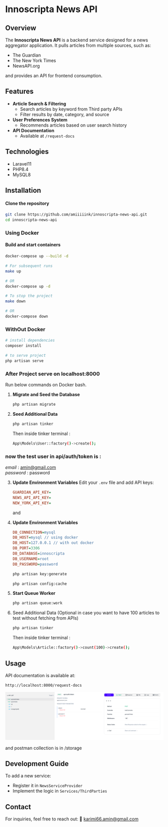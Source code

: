 # Innoscripta News API

## Overview

The **Innoscripta News API** is a backend service designed for a news aggregator application. It pulls articles from
multiple sources, such as:

- The Guardian
- The New York Times
- NewsAPI.org

and provides an API for frontend consumption.


## Features

- **Article Search & Filtering**
    - Search articles by keyword from Third party APIs
    - Filter results by date, category, and source
- **User Preferences System**
    - Recommends articles based on user search history
- **API Documentation**
    - Available at `/request-docs`

## Technologies

- Laravel11
- PHP8.4
- MySQL8

## Installation

#### Clone the repository
```bash
git clone https://github.com/amiiiiink/innoscripta-news-api.git
cd innoscripta-news-api
```

### Using Docker

#### Build and start containers
```bash
docker-compose up --build -d
```

```bash
# For subsequent runs
make up   
```

```bash
# OR
docker-compose up -d
```

```bash
# To stop the project
make down  
```

```bash
# OR
docker-compose down
```

### WithOut Docker

```bash
# install dependencies
composer install
```

```bash 
# to serve project
php artisan serve
```



### After Project serve on localhost:8000

 Run below commands on Docker bash.

1. **Migrate and Seed the Database**

   ```bash
   php artisan migrate
   ```
   

2. **Seed Additional Data**
   ```bash
   php artisan tinker
   ```
   Then inside tinker terminal :
   ```bash
   App\Models\User::factory()->create();
   ```
   
### now the test user in api/auth/token is : 

 *email* : amin@gmail.com \
 *password* : password

3. **Update Environment Variables**
   Edit your `.env` file and add API keys:
   ```ini
   GUARDIAN_API_KEY=
   NEWS_API_API_KEY=
   NEW_YORK_API_KEY=
   ```
   
   and

4. **Update Environment Variables**
     ```ini
     DB_CONNECTION=mysql
     DB_HOST=mysql // using docker
     DB_HOST=127.0.0.1 // with out docker
     DB_PORT=3306
     DB_DATABASE=innoscripta
     DB_USERNAME=root
     DB_PASSWORD=password
   ```
   ```bash
   php artisan key:generate
   ```
   ```bash
   php artisan config:cache
   ```
5. **Start Queue Worker**
   ```bash
   php artisan queue:work
   ```

6. Seed Additional Data (Optional in case you want to have 100 articles to test without fetching from APIs)
   ```bash
   php artisan tinker
   ```
   Then inside tinker terminal :
   ```bash
   App\Models\Article::factory()->count(100)->create();
   ```
   
## Usage

API documentation is available at:

```
http://localhost:8000/request-docs
```
![Screenshot](public/screen.png)


and postman collection is in /storage
## Development Guide

To add a new service:

- Register it in `NewsServiceProvider`
- Implement the logic in `Services/ThirdParties`

## Contact

For inquiries, feel free to reach out:
📧 [karimi66.amin@gmail.com](mailto:karimi66.amin@gmail.com)


